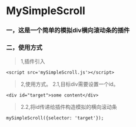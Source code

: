 # MySimpleScroll
### 一，这是一个简单的模拟div横向滚动条的插件

### 二，使用方式
> 1,插件引入
```
<script src='mySimpleScroll.js'></script>
```

> 2,使用方式。
> 2.1,目标div需要设置一个id。
```
<div id="target">some content</div>
```
> 2.2,将id传递给插件构造模拟的横向滚动条
```
mySimpleScroll({selector: 'target'});
```

